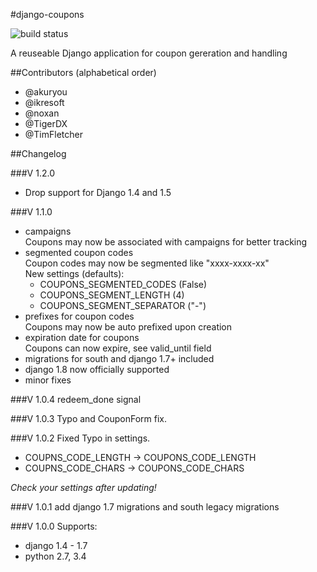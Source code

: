 #django-coupons

![build status](https://travis-ci.org/byteweaver/django-coupons.png)

A reuseable Django application for coupon gereration and handling


##Contributors
(alphabetical order)

* @akuryou
* @ikresoft
* @noxan
* @TigerDX
* @TimFletcher

##Changelog

###V 1.2.0

* Drop support for Django 1.4 and 1.5

###V 1.1.0
 * campaigns  
   Coupons may now be associated with campaigns for better tracking
 * segmented coupon codes  
   Coupon codes may now be segmented like "xxxx-xxxx-xx"  
   New settings (defaults):
    * COUPONS_SEGMENTED_CODES (False)
    * COUPONS_SEGMENT_LENGTH (4)
    * COUPONS_SEGMENT_SEPARATOR ("-")
 * prefixes for coupon codes  
   Coupons may now be auto prefixed upon creation
 * expiration date for coupons  
   Coupons can now expire, see valid_until field
 * migrations for south and django 1.7+ included
 * django 1.8 now officially supported
 * minor fixes

###V 1.0.4
redeem_done signal

###V 1.0.3
Typo and CouponForm fix.

###V 1.0.2
Fixed Typo in settings.
* COUPNS_CODE_LENGTH -> COUPONS_CODE_LENGTH
* COUPNS_CODE_CHARS -> COUPONS_CODE_CHARS

*Check your settings after updating!*

###V 1.0.1
add django 1.7 migrations and south legacy migrations

###V 1.0.0
Supports:
* django 1.4 - 1.7
* python 2.7, 3.4
